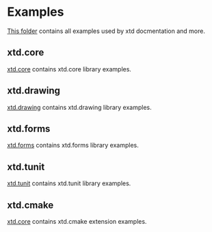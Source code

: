 # Examples

[This folder](.) contains all examples used by xtd docmentation and more.

## xtd.core

[xtd.core](xtd.core.examples/README.md) contains xtd.core library examples.

## xtd.drawing

[xtd.drawing](xtd.drawing.examples/README.md) contains xtd.drawing library examples.

## xtd.forms

[xtd.forms](xtd.forms.examples/README.md) contains xtd.forms library examples.

## xtd.tunit

[xtd.tunit](xtd.tunit.examples/README.md) contains xtd.tunit library examples.

## xtd.cmake

[xtd.core](xtd.cmake.examples/README.md) contains xtd.cmake extension examples.

